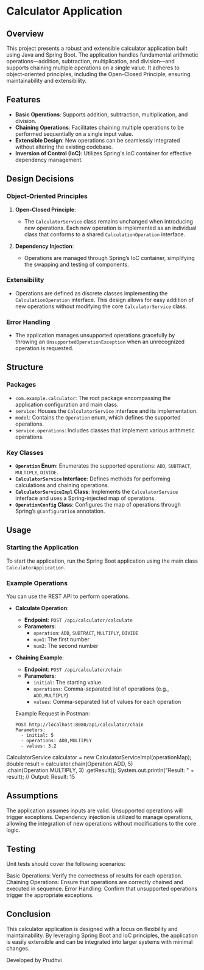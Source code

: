 # **Calculator Application**

## Overview

This project presents a robust and extensible calculator application built using Java and Spring Boot. The application handles fundamental arithmetic operations—addition, subtraction, multiplication, and division—and supports chaining multiple operations on a single value. It adheres to object-oriented principles, including the Open-Closed Principle, ensuring maintainability and extensibility.

## Features

- **Basic Operations**: Supports addition, subtraction, multiplication, and division.
- **Chaining Operations**: Facilitates chaining multiple operations to be performed sequentially on a single input value.
- **Extensible Design**: New operations can be seamlessly integrated without altering the existing codebase.
- **Inversion of Control (IoC)**: Utilizes Spring's IoC container for effective dependency management.

## Design Decisions

### Object-Oriented Principles

1. **Open-Closed Principle**:
    - The `CalculatorService` class remains unchanged when introducing new operations. Each new operation is implemented as an individual class that conforms to a shared `CalculationOperation` interface.

2. **Dependency Injection**:
    - Operations are managed through Spring’s IoC container, simplifying the swapping and testing of components.

### Extensibility

- Operations are defined as discrete classes implementing the `CalculationOperation` interface. This design allows for easy addition of new operations without modifying the core `CalculatorService` class.

### Error Handling

- The application manages unsupported operations gracefully by throwing an `UnsupportedOperationException` when an unrecognized operation is requested.

## Structure

### Packages

- `com.example.calculator`: The root package encompassing the application configuration and main class.
- `service`: Houses the `CalculatorService` interface and its implementation.
- `model`: Contains the `Operation` enum, which defines the supported operations.
- `service.operations`: Includes classes that implement various arithmetic operations.

### Key Classes

- **`Operation` Enum**: Enumerates the supported operations: `ADD`, `SUBTRACT`, `MULTIPLY`, `DIVIDE`.
- **`CalculatorService` Interface**: Defines methods for performing calculations and chaining operations.
- **`CalculatorServiceImpl` Class**: Implements the `CalculatorService` interface and uses a Spring-injected map of operations.
- **`OperationConfig` Class**: Configures the map of operations through Spring’s `@Configuration` annotation.

## Usage

### Starting the Application

To start the application, run the Spring Boot application using the main class `CalculatorApplication`.

### Example Operations

You can use the REST API to perform operations.

- **Calculate Operation**:
    - **Endpoint**: `POST /api/calculator/calculate`
    - **Parameters**:
        - `operation`: `ADD`, `SUBTRACT`, `MULTIPLY`, `DIVIDE`
        - `num1`: The first number
        - `num2`: The second number

- **Chaining Example**:
    - **Endpoint**: `POST /api/calculator/chain`
    - **Parameters**:
        - `initial`: The starting value
        - `operations`: Comma-separated list of operations (e.g., `ADD,MULTIPLY`)
        - `values`: Comma-separated list of values for each operation

  Example Request in Postman:
  ```plaintext
  POST http://localhost:8080/api/calculator/chain
  Parameters:
    - initial: 5
    - operations: ADD,MULTIPLY
    - values: 3,2
CalculatorService calculator = new CalculatorServiceImpl(operationMap);
double result = calculator.chain(Operation.ADD, 5)
.chain(Operation.MULTIPLY, 3)
.getResult();
System.out.println("Result: " + result); // Output: Result: 15


## Assumptions
The application assumes inputs are valid. Unsupported operations will trigger exceptions.
Dependency injection is utilized to manage operations, allowing the integration of new operations without modifications to the core logic.
## Testing
Unit tests should cover the following scenarios:

Basic Operations: 
Verify the correctness of results for each operation.
Chaining Operations: Ensure that operations are correctly chained and executed in sequence.
Error Handling: Confirm that unsupported operations trigger the appropriate exceptions.
## Conclusion
This calculator application is designed with a focus on flexibility and maintainability. By leveraging Spring Boot and IoC principles, the application is easily extensible and can be integrated into larger systems with minimal changes.

Developed by Prudhvi